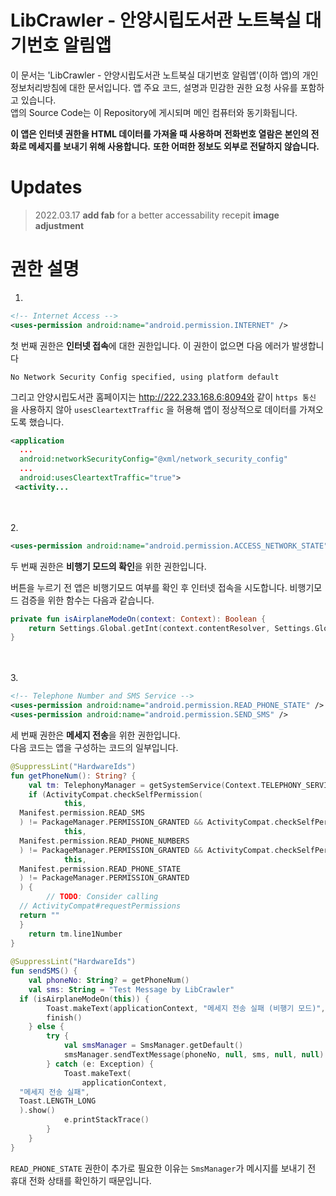 # LibCrawler - 안양시립도서관 노트북실 대기번호 알림앱
이 문서는 'LibCrawler - 안양시립도서관 노트북실 대기번호 알림앱'(이하 앱)의 개인정보처리방침에 대한 문서입니다. 
앱 주요 코드, 설명과 민감한 권한 요청 사유를 포함하고 있습니다. <br>
앱의 Source Code는 이 Repository에 게시되며 메인 컴퓨터와 동기화됩니다. 

**이 앱은 인터넷 권한을 HTML 데이터를 가져올 때 사용하며**
**전화번호 열람은 본인의 전화로 메세지를 보내기 위해 사용합니다.**
**또한 어떠한 정보도 외부로 전달하지 않습니다.**

# Updates

> 2022.03.17
> **add fab** for a better accessability
> recepit **image adjustment**

# 권한 설명
1.
```xml
<!-- Internet Access -->
<uses-permission android:name="android.permission.INTERNET" />  
```
첫 번째 권한은 **인터넷 접속**에 대한 권한입니다. 
이 권한이 없으면 다음 에러가 발생합니다
```
No Network Security Config specified, using platform default  
```

  그리고 안양시립도서관 홈페이지는 
  http://222.233.168.6:8094와 같이 `https 통신` 을 사용하지 않아 
  `usesCleartextTraffic` 을 허용해 앱이 정상적으로 데이터를 가져오도록 했습니다.

```xml
<application  
  ...
  android:networkSecurityConfig="@xml/network_security_config"  
  ... 
  android:usesCleartextTraffic="true">  
 <activity...
```

<br><br>  2. 
```xml
<uses-permission android:name="android.permission.ACCESS_NETWORK_STATE" /> 
```
두 번째 권한은 **비행기 모드의 확인**을 위한 권한입니다.  

버튼을 누르기 전 앱은 비행기모드 여부를 확인 후 인터넷 접속을 시도합니다. 
비행기모드 검증을 위한 함수는 다음과 같습니다. 
```Kotlin
private fun isAirplaneModeOn(context: Context): Boolean {  
    return Settings.Global.getInt(context.contentResolver, Settings.Global.AIRPLANE_MODE_ON, 0) != 0;  
}
```

<br><br>  3. 
```xml
<!-- Telephone Number and SMS Service -->  
<uses-permission android:name="android.permission.READ_PHONE_STATE" />  
<uses-permission android:name="android.permission.SEND_SMS" />
```
세 번째 권한은 **메세지 전송**을 위한 권한입니다. <br>
다음 코드는 앱을 구성하는 코드의 일부입니다. 

```Kotlin
@SuppressLint("HardwareIds")  
fun getPhoneNum(): String? {  
    val tm: TelephonyManager = getSystemService(Context.TELEPHONY_SERVICE) as TelephonyManager  
    if (ActivityCompat.checkSelfPermission(  
            this,  
  Manifest.permission.READ_SMS  
  ) != PackageManager.PERMISSION_GRANTED && ActivityCompat.checkSelfPermission(  
            this,  
  Manifest.permission.READ_PHONE_NUMBERS  
  ) != PackageManager.PERMISSION_GRANTED && ActivityCompat.checkSelfPermission(  
            this,  
  Manifest.permission.READ_PHONE_STATE  
  ) != PackageManager.PERMISSION_GRANTED  
  ) {  
        // TODO: Consider calling  
  // ActivityCompat#requestPermissions  
  return ""  
  }  
    return tm.line1Number  
}  
  
@SuppressLint("HardwareIds")  
fun sendSMS() {  
    val phoneNo: String? = getPhoneNum()  
    val sms: String = "Test Message by LibCrawler"  
  if (isAirplaneModeOn(this)) {  
        Toast.makeText(applicationContext, "메세지 전송 실패 (비행기 모드)", Toast.LENGTH_SHORT).show()  
        finish()  
    } else {  
        try {  
            val smsManager = SmsManager.getDefault()  
            smsManager.sendTextMessage(phoneNo, null, sms, null, null)  
        } catch (e: Exception) {  
            Toast.makeText(  
                applicationContext,  
  "메세지 전송 실패",  
  Toast.LENGTH_LONG  
  ).show()  
            e.printStackTrace()  
        }  
    }  
}
```
`READ_PHONE_STATE` 권한이 추가로 필요한 이유는 `SmsManager`가 메시지를 보내기 전 휴대 전화 상태를 확인하기 때문입니다. 

